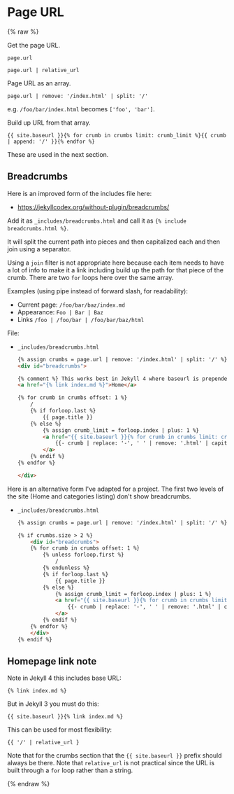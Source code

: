 # Page URL
{% raw %}

Get the page URL.

```liquid
page.url
```

```liquid
page.url | relative_url
```

Page URL as an array.

```liquid
page.url | remove: '/index.html' | split: '/'
```

e.g. `/foo/bar/index.html` becomes `['foo', 'bar']`.

Build up URL from that array.

```liquid
{{ site.baseurl }}{% for crumb in crumbs limit: crumb_limit %}{{ crumb | append: '/' }}{% endfor %}
```

These are used in the next section.


## Breadcrumbs

Here is an improved form of the includes file here:

- https://jekyllcodex.org/without-plugin/breadcrumbs/

Add it as `_includes/breadcrumbs.html` and call it as `{% include breadcrumbs.html %}`.

It will split the current path into pieces and then capitalized each and then join using a separator.

Using a `join` filter is not appropriate here because each item needs to have a lot of info to make it a link including build up the path for that piece of the crumb. There are two `for` loops here over the same array.

Examples (using pipe instead of forward slash, for readability):

- Current page: `/foo/bar/baz/index.md`
- Appearance: `Foo | Bar | Baz`
- Links `/foo | /foo/bar | /foo/bar/baz/html`

File:

- `_includes/breadcrumbs.html`
    ```html
    {% assign crumbs = page.url | remove: '/index.html' | split: '/' %}
    <div id="breadcrumbs">

    {% comment %} This works best in Jekyll 4 where baseurl is prepended already. {% endcomment %}
    <a href="{% link index.md %}">Home</a>

    {% for crumb in crumbs offset: 1 %}
        /
        {% if forloop.last %}
            {{ page.title }}
        {% else %}
            {% assign crumb_limit = forloop.index | plus: 1 %}
            <a href="{{ site.baseurl }}{% for crumb in crumbs limit: crumb_limit %}{{ crumb | append: '/' }}{% endfor %}">
                {{- crumb | replace: '-', ' ' | remove: '.html' | capitalize -}}
            </a>
        {% endif %}
    {% endfor %}

    </div>
    ```

Here is an alternative form I've adapted for a project. The first two levels of the site (Home and categories listing) don't show breadcrumbs.

- `_includes/breadcrumbs.html`
    ```html
    {% assign crumbs = page.url | remove: '/index.html' | split: '/' %}

    {% if crumbs.size > 2 %}
        <div id="breadcrumbs">
        {% for crumb in crumbs offset: 1 %}
            {% unless forloop.first %}
                /
            {% endunless %}
            {% if forloop.last %}
                {{ page.title }}
            {% else %}
                {% assign crumb_limit = forloop.index | plus: 1 %}
                <a href="{{ site.baseurl }}{% for crumb in crumbs limit: crumb_limit %}{{ crumb | append: '/' }}{% endfor %}">
                    {{- crumb | replace: '-', ' ' | remove: '.html' | capitalize -}}
                </a>
            {% endif %}
        {% endfor %}
        </div>
    {% endif %}
    ```


## Homepage link note

Note in Jekyll 4 this includes base URL:

```
{% link index.md %}
```

But in Jekyll 3 you must do this:

```liquid
{{ site.baseurl }}{% link index.md %}
```

This can be used for most flexibility:

```liquid
{{ '/' | relative_url }
```

Note that for the crumbs section that the `{{ site.baseurl }}` prefix should always be there. Note that `relative_url` is not practical since the URL is built through a `for` loop rather than a string.

{% endraw %}
